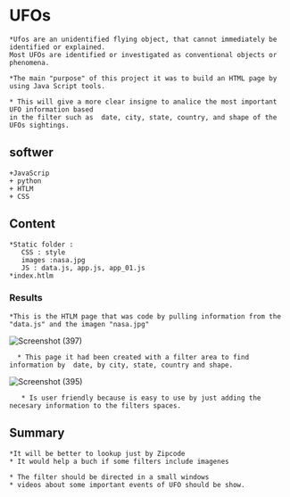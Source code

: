 # UFOs

    *Ufos are an unidentified flying object, that cannot immediately be identified or explained.
    Most UFOs are identified or investigated as conventional objects or phenomena.

    *The main "purpose" of this project it was to build an HTML page by using Java Script tools.

    * This will give a more clear insigne to analice the most important  UFO information based
    in the filter such as  date, city, state, country, and shape of the UFOs sightings. 

## softwer
    +JavaScrip
    + python
    + HTLM
    + CSS

## Content
    *Static folder : 
       CSS : style
       images :nasa.jpg
       JS : data.js, app.js, app_01.js
    *index.htlm

### Results

    *This is the HTLM page that was code by pulling information from the "data.js" and the imagen "nasa.jpg"
    
![Screenshot (397)](https://user-images.githubusercontent.com/82455263/124345550-33300480-db9f-11eb-811a-e752d19fd8de.png)

      * This page it had been created with a filter area to find information by  date, by city, state, country and shape.
       
![Screenshot (395)](https://user-images.githubusercontent.com/82455263/124345556-3925e580-db9f-11eb-8cd6-d820d4eb6f9b.png)
       
       * Is user friendly because is easy to use by just adding the necesary information to the filters spaces.
       
## Summary
    *It will be better to lookup just by Zipcode
    * It would help a buch if some filters include imagenes 

    * The filter should be directed in a small windows
    * videos about some important events of UFO should be show.
